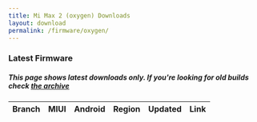 ```yaml
---
title: Mi Max 2 (oxygen) Downloads
layout: download
permalink: /firmware/oxygen/
---
```


### Latest Firmware
##### This page shows latest downloads only. If you're looking for old builds check [the archive](/archive/firmware/oxygen/)


<div class="table-responsive-md">
<table id="firmware" class="compact table table-striped table-hover table-sm">
    <thead class="thead-dark">
        <tr>
            <th>Branch</th>
            <th>MIUI</th>
            <th>Android</th>
            <th>Region</th>
            <th>Updated</th>
            <th>Link</th>
        </tr>
    </thead>
    <script>loadFirmwareDownloads('oxygen', 'latest')</script>
</table>
</div>
